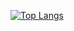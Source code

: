 [![Top Langs](https://github-readme-stats-beta-beige-14.vercel.app/api/top-langs/?username=jonas-thn)](https://github-readme-stats-beta-beige-14.vercel.app/)
